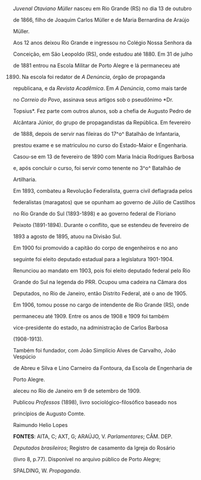 

*Juvenal Otaviano Müller* nasceu em Rio Grande (RS) no dia 13 de outubro

de 1866, filho de Joaquim Carlos Müller e de Maria Bernardina de Araújo

Müller.



Aos 12 anos deixou Rio Grande e ingressou no Colégio Nossa Senhora da

Conceição, em São Leopoldo (RS), onde estudou até 1880. Em 31 de julho

de 1881 entrou na Escola Militar de Porto Alegre e lá permaneceu até

1890. Na escola foi redator de *A Denúncia*, órgão de propaganda

republicana, e da *Revista Acadêmica*. Em *A Denúncia*, como mais tarde

no *Correio do Povo*, assinava seus artigos sob o pseudônimo *Dr.

Topsius*. Fez parte com outros alunos, sob a chefia de Augusto Pedro de

Alcântara Júnior, do grupo de propagandistas da República. Em fevereiro

de 1888, depois de servir nas fileiras do 17^o^ Batalhão de Infantaria,

prestou exame e se matriculou no curso do Estado-Maior e Engenharia.

Casou-se em 13 de fevereiro de 1890 com Maria Inácia Rodrigues Barbosa

e, após concluir o curso, foi servir como tenente no 3^o^ Batalhão de

Artilharia.



Em 1893, combateu a Revolução Federalista, guerra civil deflagrada pelos

federalistas (maragatos) que se opunham ao governo de Júlio de Castilhos

no Rio Grande do Sul (1893-1898) e ao governo federal de Floriano

Peixoto (1891-1894). Durante o conflito, que se estendeu de fevereiro de

1893 a agosto de 1895, atuou na Divisão Sul.



Em 1900 foi promovido a capitão do corpo de engenheiros e no ano

seguinte foi eleito deputado estadual para a legislatura 1901-1904.

Renunciou ao mandato em 1903, pois foi eleito deputado federal pelo Rio

Grande do Sul na legenda do PRR. Ocupou uma cadeira na Câmara dos

Deputados, no Rio de Janeiro, então Distrito Federal, até o ano de 1905.

Em 1906, tomou posse no cargo de intendente de Rio Grande (RS), onde

permaneceu até 1909. Entre os anos de 1908 e 1909 foi também

vice-presidente do estado, na administração de Carlos Barbosa

(1908-1913).



Também foi fundador, com João Simplício Alves de Carvalho, João Vespúcio

de Abreu e Silva e Lino Carneiro da Fontoura, da Escola de Engenharia de

Porto Alegre.



aleceu no Rio de Janeiro em 9 de setembro de 1909.



Publicou *Professos* (1898), livro sociológico-filosófico baseado nos

princípios de Augusto Comte.



Raimundo Helio Lopes



**FONTES**: AITA, C; AXT, G; ARAÚJO, V. *Parlamentares*; CÂM. DEP.

*Deputados brasileiros*; Registro de casamento da Igreja do Rosário

(livro 8, p.77). Disponível no arquivo público de Porto Alegre;

SPALDING, W. *Propaganda*.

